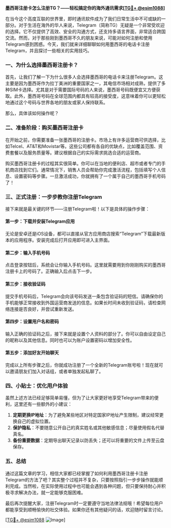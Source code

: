 **墨西哥注册卡怎么注册TG？——轻松搞定你的海外通讯需求[[TG💪+ @esim1088](https://t.me/s/esim1088)]**

在当今这个高度互联的世界里，即时通讯软件成为了我们日常生活中不可或缺的一部分。对于生活在海外的华人来说，Telegram（简称TG）无疑是一个非常受欢迎的选择。它不仅提供了高效、安全的沟通方式，还支持多语言界面，非常适合跨国交流。然而，对于那些刚到墨西哥不久的朋友来说，可能对如何注册和使用Telegram感到困惑。今天，我们就来详细聊聊如何用墨西哥的电话卡注册Telegram，并且探讨一些相关的实用技巧。

### 一、为什么选择墨西哥注册卡？

首先，让我们了解一下为什么很多人会选择墨西哥的电话卡来注册Telegram。这主要是因为墨西哥作为拉丁美洲的重要国家之一，其电信市场相对成熟，提供了多种SIM卡选择。尤其是对于需要国际号码的人来说，墨西哥号码既便宜又方便获取。此外，墨西哥号码在全球范围内都具有较高的接受度，这意味着你可以更轻松地通过这个号码与世界各地的朋友或家人保持联系。

那么，具体该如何操作呢？

### 二、准备阶段：购买墨西哥注册卡

在开始之前，你需要准备一张墨西哥的注册卡。市场上有许多运营商可供选择，比如Telcel、AT&T和Movistar等。这些公司都有各自的优缺点，比如覆盖范围、资费套餐以及服务质量等。建议根据自己的实际需求挑选合适的运营商。

购买墨西哥注册卡的过程其实很简单。你可以在当地的便利店、超市或者专门的手机商店找到它们。通常情况下，销售人员会帮助你完成激活流程，包括填写个人信息、设置密码等步骤。一旦激活成功，你就拥有了一个属于自己的墨西哥手机号码了！

### 三、正式注册：一步步教你注册Telegram

接下来就是最关键的环节——注册Telegram啦！以下是具体的操作步骤：

#### 第一步：下载并安装Telegram应用
无论是安卓还是iOS设备，都可以直接从官方应用商店搜索“Telegram”下载最新版本的应用程序。安装完成后打开应用即可进入主界面。

#### 第二步：输入手机号码
点击登录按钮后，系统会让你输入手机号码。这里就需要用到你刚刚购买的墨西哥注册卡上的号码了。正确输入后点击下一步。

#### 第三步：接收验证码
提交手机号码后，Telegram会向该号码发送一条包含验证码的短信。请确保你的手机能够正常接收到外国运营商发送的信息。如果长时间未收到验证码，请检查网络连接是否良好，并尝试重新发送。

#### 第四步：设置用户名和密码
输入正确的验证码之后，接下来就是设置个人资料的部分了。你可以自由设定自己的昵称以及其他信息。同时也可以为账户设置密码以增加安全性。

#### 第五步：添加好友开始聊天
完成以上所有步骤之后，你就成功注册了一个全新的Telegram账号啦！现在就可以邀请朋友们加入对话组，或者单独发起私聊了。

### 四、小贴士：优化用户体验

虽然上述方法已经足够简单易懂，但为了让大家更好地享受Telegram带来的便利，这里还有一些额外的小建议：

1. **定期更换IP地址**：为了避免某些地区对特定国家IP地址产生限制，建议经常更换自己的虚拟位置。
2. **保护隐私**：不要随意公开自己的真实姓名或其他敏感信息；尽量使用假名代替真名。
3. **备份重要数据**：定期导出聊天记录以防丢失；还可以将重要的文件上传至云盘保存。

### 五、总结

通过这篇文章的学习，相信大家都已经掌握了如何利用墨西哥注册卡注册Telegram的方法了吧？其实整个过程并不复杂，只要按照指引一步步操作就能顺利完成。当然啦，在实际使用过程中也可能会遇到各种问题，但只要保持耐心并积极寻求解决办法，就一定能够克服困难。

最后再次提醒大家，注册Telegram时一定要遵守当地法律法规哦！希望每位用户都能享受到顺畅愉快的社交体验。如果你还有其他疑问的话，欢迎随时留言讨论。

[[TG💪+ @esim1088](https://t.me/s/esim1088) ![Image](https://i.postimg.cc/4NQfJmqS/Snipaste-2025-05-13-00-14-12.png)]